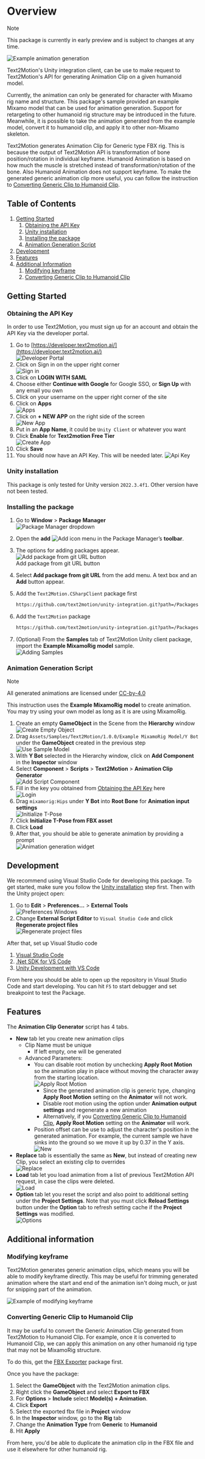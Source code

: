 # Overview

> [!NOTE]
> This package is currently in early preview and is subject to changes at any time.

![Example animation generation](images/generate_animation_example.gif)

Text2Motion's Unity integration client, can be use to make request to Text2Motion's API for generating Animation Clip on a given humanoid model.

Currently, the animation can only be generated for character with Mixamo rig name and structure. This package's sample provided an example Mixamo model that can be used for animation generation. Support for retargeting to other humanoid rig structure may be introduced in the future. Meanwhile, it is possible to take the animation generated from the example model, convert it to humanoid clip, and apply it to other non-Mixamo skeleton.

Text2Motion generates Animation Clip for Generic type FBX rig. This is because the output of Text2Motion API is transformation of bone position/rotation in individual keyframe. Humanoid Animation is based on how much the muscle is stretched instead of transformation/rotation of the bone. Also Humanoid Animation does not support keyframe. To make the generated generic animation clip more useful, you can follow the instruction to [Converting Generic Clip to Humanoid Clip](#converting-generic-clip-to-humanoid-clip).

## Table of Contents

1. [Getting Started](#getting-started)
   1. [Obtaining the API Key](#obtaining-the-api-key)
   2. [Unity installation](#unity-installation)
   3. [Installing the package](#installing-the-package)
   4. [Animation Generation Script](#animation-generation-script)
2. [Development](#development)
3. [Features](#features)
4. [Additional Information](#additional-information)
   1. [Modifying keyframe](#modifying-keyframe)
   2. [Converting Generic Clip to Humanoid Clip](#converting-generic-clip-to-humanoid-clip)

## Getting Started

### Obtaining the API Key

In order to use Text2Motion, you must sign up for an account and obtain the API Key via the developer portal.

1. Go to [https://developer.text2motion.ai/](https://developer.text2motion.ai/)  
![Developer Portal](images/Obtaining_API_Key-Portal.png)
2. Click on Sign in on the upper right corner  
![Sign in](images/Obtaining_API_Key-Sign_In.png)
3. Click on **LOGIN WITH SAML**
4. Choose either **Continue with Google** for Google SSO, or **Sign Up** with any email you own
5. Click on your username on the upper right corner of the site
6. Click on **Apps**  
![Apps](images/Obtaining_API_Key-Apps.png)
7. Click on **+ NEW APP** on the right side of the screen  
![New App](images/Obtaining_API_Key-New_App.png)
8. Put in an **App Name**, it could be `Unity Client` or whatever you want
9. Click **Enable** for **Text2motion Free Tier**  
![Create App](images/Obtaining_API_Key-Create_App.png)
10. Click **Save**
11. You should now have an API Key. This will be needed later.
![Api Key](images/Obtaining_API_Key-Key.png)

### Unity installation

This package is only tested for Unity version `2022.3.4f1`. Other version have not been tested.

### Installing the package

1. Go to **Window** > **Package Manager**  
![Package Manager dropdown](images/Installing-Package_Manager.png)
2. Open the **add** ![Add icon](images/Installing-Add_Package_Icon.png) menu in the Package Manager’s **toolbar**.
3. The options for adding packages appear.  
   ![Add package from git URL button](images/Installing-Add_Package_From_Git.png)  
   Add package from git URL button
4. Select **Add package from git URL** from the add menu. A text box and an **Add** button appear.
5. Add the `Text2Motion.CSharpClient` package first

   ```markdown
   https://github.com/text2motion/unity-integration.git?path=/Packages/ai.text2motion.unity.csharpclient
   ```

6. Add the `Text2Motion` package

   ```markdown
   https://github.com/text2motion/unity-integration.git?path=/Packages/ai.text2motion.unity.client
   ```

7. (Optional) From the **Samples** tab of Text2Motion Unity client package, import the **Example MixamoRig model** sample.  
![Adding Samples](images/Installing-Add_Sample.png)

### Animation Generation Script

> [!NOTE]
> All generated animations are licensed under [CC-by-4.0](https://creativecommons.org/licenses/by/4.0/)

This instruction uses the **Example MixamoRig model** to create animation. You may try using your own model as long as it is are using MixamoRig.

1. Create an empty **GameObject** in the Scene from the **Hierarchy** window  
![Create Empty Object](images/Animation_Generation-Create_Empty.png)
2. Drag `Assets/Samples/Text2Motion/1.0.0/Example MixamoRig Model/Y Bot` under the **GameObject** created in the previous step  
![Use Sample Model](images/Animation_Generation-Use_Sample_Model.gif)
3. With **Y Bot** selected in the Hierarchy window, click on **Add Component** in the **Inspector** window
4. Select **Component** > **Scripts** > **Text2Motion** > **Animation Clip Generator**  
![Add Script Component](images/Animation_Generation-Add_Script.gif)
5. Fill in the key you obtained from [Obtaining the API Key](#obtaining-the-api-key) here  
![Login](images/Animation_Generation-Login.png)
6. Drag `mixamorig:Hips` under **Y Bot** into **Root Bone** for **Animation input settings**  
![Initialize T-Pose](images/Animation_Generation-T_Pose.gif)
7. Click **Initialize T-Pose from FBX asset**
8. Click **Load**
9. After that, you should be able to generate animation by providing a prompt  
![Animation generation widget](images/Animation_Generation-Generate.png)

## Development

We recommend using Visual Studio Code for developing this package. To get started, make sure you follow the [Unity installation](#unity-installation) step first. Then with the Unity project open:

1. Go to **Edit** > **Preferences...** > **External Tools**  
![Preferences Windows](images/Development-Preference_Window.png)
2. Change **External Script Editor** to `Visual Studio Code` and click **Regenerate project files**  
![Regenerate project files](images/Development-Preference-External_Tools.png)

After that, set up Visual Studio code

1. [Visual Studio Code](https://code.visualstudio.com/)
2. [.Net SDK for VS Code](https://dotnet.microsoft.com/en-us/download/dotnet/sdk-for-vs-code?utm_source=vs-code&utm_medium=referral&utm_campaign=sdk-install)
3. [Unity Development with VS Code](https://code.visualstudio.com/docs/other/unity)

From here you should be able to open up the repository in Visual Studio Code and start developing. You can hit `F5` to start debugger and set breakpoint to test the Package.

## Features

The **Animation Clip Generator** script has 4 tabs.

- **New** tab let you create new animation clips
  - Clip Name must be unique
    - If left empty, one will be generated
  - Advanced Parameters:
    - You can disable root motion by unchecking **Apply Root Motion** so the animation play in place without moving the character away from the starting location.  
   ![Apply Root Motion](images/Features_apply-root-motion.gif)
      - Since the generated animation clip is generic type, changing **Apply Root Motion** setting on the **Animator** will not work.
      - Disable root motion using the option under **Animation output settings** and regenerate a new animation
      - Alternatively, if you [Converting Generic Clip to Humanoid Clip](#converting-generic-clip-to-humanoid-clip), **Apply Root Motion** setting on the **Animator** will work.
    - Position offset can be use to adjust the character's position in the generated animation. For example, the current sample we have sinks into the ground so we move it up by 0.37 in the Y axis.  
![New](images/Features-New.png)
- **Replace** tab is essentially the same as **New**, but instead of creating new Clip, you select an existing clip to overrides  
![Replace](images/Features-Replace.png)
- **Load** tab let you load animation from a list of previous Text2Motion API request, in case the clips were deleted.  
![Load](images/Features-Load.png)
- **Option** tab let you reset the script and also point to additional setting under the **Project Settings**. Note that you must click **Reload Settings** button under the **Option** tab to refresh setting cache if the **Project Settings** was modified.  
![Options](images/Features-Options.png)

## Additional information

### Modifying keyframe

Text2Motion generates generic animation clips, which means you will be able to modify keyframe directly. This may be useful for trimming generated animation where the start and end of the animation isn't doing much, or just for snipping part of the animation.

![Example of modifying keyframe](images/Modifying_Keyframe.gif)

### Converting Generic Clip to Humanoid Clip

It may be useful to convert the Generic Animation Clip generated from Text2Motion to Humanoid Clip. For example, once it is converted to Humanoid Clip, we can apply this animation on any other humanoid rig type that may not be MixamoRig structure.

To do this, get the [FBX Exporter](https://docs.unity3d.com/Packages/com.unity.formats.fbx@2.0/manual/index.html) package first.

Once you have the package:

1. Select the **GameObject** with the Text2Motion animation clips.
2. Right click the **GameObject** and select **Export to FBX**
3. For **Options** > **Include** select **Model(s) + Animation**.
4. Click **Export**
5. Select the exported fbx file in **Project** window
6. In the **Inspector** window, go to the **Rig** tab
7. Change the **Animation Type** from **Generic** to **Humanoid**
8. Hit **Apply**

From here, you'd be able to duplicate the animation clip in the FBX file and use it elsewhere for other humanoid rig.
